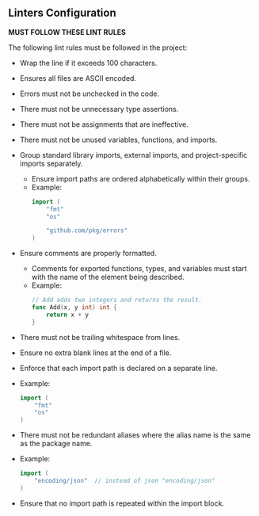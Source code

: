## Linters Configuration

**MUST FOLLOW THESE LINT RULES**

The following lint rules must be followed in the project:

- Wrap the line if it exceeds 100 characters.
- Ensures all files are ASCII encoded.
- Errors must not be unchecked in the code.
- There must not be unnecessary type assertions.
- There must not be assignments that are ineffective.
- There must not be unused variables, functions, and imports.
- Group standard library imports, external imports, and project-specific imports separately.
  - Ensure import paths are ordered alphabetically within their groups.
  - Example:
    ```go
    import (
        "fmt"
        "os"

        "github.com/pkg/errors"
    )
    ```

- Ensure comments are properly formatted.
  - Comments for exported functions, types, and variables must start with the name of the element being described.
  - Example:
    ```go
    // Add adds two integers and returns the result.
    func Add(x, y int) int {
        return x + y
    }
    ```

- There must not be trailing whitespace from lines.
- Ensure no extra blank lines at the end of a file.

- Enforce that each import path is declared on a separate line.
- Example:
  ```go
  import (
      "fmt"
      "os"
  )
  ```

- There must not be redundant aliases where the alias name is the same as the package name.
- Example:
  ```go
  import (
      "encoding/json"  // instead of json "encoding/json"
  )
  ```

- Ensure that no import path is repeated within the import block.